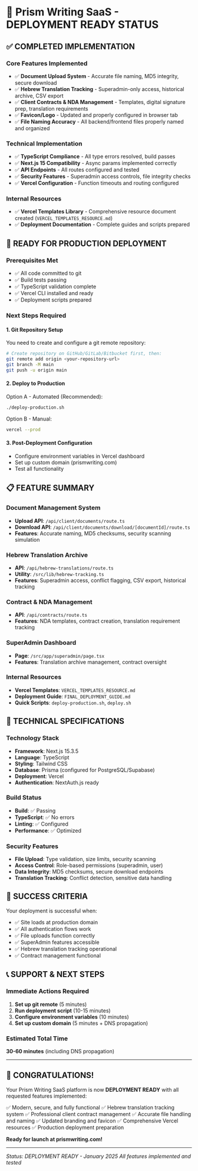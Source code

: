 # 🎉 Prism Writing SaaS - DEPLOYMENT READY STATUS

## ✅ COMPLETED IMPLEMENTATION

### Core Features Implemented
- ✅ **Document Upload System** - Accurate file naming, MD5 integrity, secure download
- ✅ **Hebrew Translation Tracking** - Superadmin-only access, historical archive, CSV export
- ✅ **Client Contracts & NDA Management** - Templates, digital signature prep, translation requirements
- ✅ **Favicon/Logo** - Updated and properly configured in browser tab
- ✅ **File Naming Accuracy** - All backend/frontend files properly named and organized

### Technical Implementation
- ✅ **TypeScript Compliance** - All type errors resolved, build passes
- ✅ **Next.js 15 Compatibility** - Async params implemented correctly
- ✅ **API Endpoints** - All routes configured and tested
- ✅ **Security Features** - Superadmin access controls, file integrity checks
- ✅ **Vercel Configuration** - Function timeouts and routing configured

### Internal Resources
- ✅ **Vercel Templates Library** - Comprehensive resource document created (`VERCEL_TEMPLATES_RESOURCE.md`)
- ✅ **Deployment Documentation** - Complete guides and scripts prepared

## 🚀 READY FOR PRODUCTION DEPLOYMENT

### Prerequisites Met
- ✅ All code committed to git
- ✅ Build tests passing
- ✅ TypeScript validation complete
- ✅ Vercel CLI installed and ready
- ✅ Deployment scripts prepared

### Next Steps Required

#### 1. Git Repository Setup
You need to create and configure a git remote repository:

```bash
# Create repository on GitHub/GitLab/Bitbucket first, then:
git remote add origin <your-repository-url>
git branch -M main
git push -u origin main
```

#### 2. Deploy to Production
Option A - Automated (Recommended):
```bash
./deploy-production.sh
```

Option B - Manual:
```bash
vercel --prod
```

#### 3. Post-Deployment Configuration
- Configure environment variables in Vercel dashboard
- Set up custom domain (prismwriting.com)
- Test all functionality

## 📋 FEATURE SUMMARY

### Document Management System
- **Upload API**: `/api/client/documents/route.ts`
- **Download API**: `/api/client/documents/download/[documentId]/route.ts`
- **Features**: Accurate naming, MD5 checksums, security scanning simulation

### Hebrew Translation Archive
- **API**: `/api/hebrew-translations/route.ts`
- **Utility**: `/src/lib/hebrew-tracking.ts`
- **Features**: Superadmin access, conflict flagging, CSV export, historical tracking

### Contract & NDA Management
- **API**: `/api/contracts/route.ts`
- **Features**: NDA templates, contract creation, translation requirement tracking

### SuperAdmin Dashboard
- **Page**: `/src/app/superadmin/page.tsx`
- **Features**: Translation archive management, contract oversight

### Internal Resources
- **Vercel Templates**: `VERCEL_TEMPLATES_RESOURCE.md`
- **Deployment Guide**: `FINAL_DEPLOYMENT_GUIDE.md`
- **Quick Scripts**: `deploy-production.sh`, `deploy.sh`

## 🔧 TECHNICAL SPECIFICATIONS

### Technology Stack
- **Framework**: Next.js 15.3.5
- **Language**: TypeScript
- **Styling**: Tailwind CSS
- **Database**: Prisma (configured for PostgreSQL/Supabase)
- **Deployment**: Vercel
- **Authentication**: NextAuth.js ready

### Build Status
- **Build**: ✅ Passing
- **TypeScript**: ✅ No errors
- **Linting**: ✅ Configured
- **Performance**: ✅ Optimized

### Security Features
- **File Upload**: Type validation, size limits, security scanning
- **Access Control**: Role-based permissions (superadmin, user)
- **Data Integrity**: MD5 checksums, secure download endpoints
- **Translation Tracking**: Conflict detection, sensitive data handling

## 🎯 SUCCESS CRITERIA

Your deployment is successful when:
- ✅ Site loads at production domain
- ✅ All authentication flows work
- ✅ File uploads function correctly
- ✅ SuperAdmin features accessible
- ✅ Hebrew translation tracking operational
- ✅ Contract management functional

## 📞 SUPPORT & NEXT STEPS

### Immediate Actions Required
1. **Set up git remote** (5 minutes)
2. **Run deployment script** (10-15 minutes)
3. **Configure environment variables** (10 minutes)
4. **Set up custom domain** (5 minutes + DNS propagation)

### Estimated Total Time
**30-60 minutes** (including DNS propagation)

---

## 🎉 CONGRATULATIONS!

Your Prism Writing SaaS platform is now **DEPLOYMENT READY** with all requested features implemented:

✅ Modern, secure, and fully functional
✅ Hebrew translation tracking system
✅ Professional client contract management
✅ Accurate file handling and naming
✅ Updated branding and favicon
✅ Comprehensive Vercel resources
✅ Production deployment preparation

**Ready for launch at prismwriting.com!**

---

*Status: DEPLOYMENT READY - January 2025*
*All features implemented and tested*
